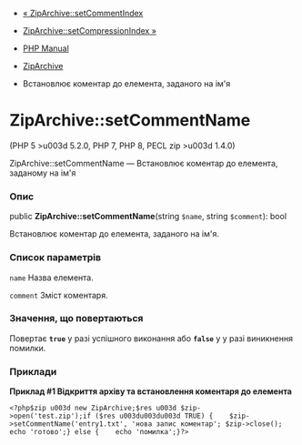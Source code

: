 - [« ZipArchive::setCommentIndex](ziparchive.setcommentindex.md)
- [ZipArchive::setCompressionIndex
»](ziparchive.setcompressionindex.md)

- [PHP Manual](index.md)
- [ZipArchive](class.ziparchive.md)
- Встановлює коментар до елемента, заданого на ім'я

# ZipArchive::setCommentName

(PHP 5 \>u003d 5.2.0, PHP 7, PHP 8, PECL zip \>u003d 1.4.0)

ZipArchive::setCommentName — Встановлює коментар до елемента,
заданому на ім'я

### Опис

public **ZipArchive::setCommentName**(string `$name`, string
`$comment`): bool

Встановлює коментар до елемента, заданого на ім'я.

### Список параметрів

`name`
Назва елемента.

`comment`
Зміст коментаря.

### Значення, що повертаються

Повертає **`true`** у разі успішного виконання або **`false`** у
у разі виникнення помилки.

### Приклади

**Приклад #1 Відкриття архіву та встановлення коментаря до елемента**

` <?php$zip u003d new ZipArchive;$res u003d $zip->open('test.zip');if ($res u003du003du003d TRUE) {    $zip->setCommentName('entry1.txt', 'нова запис коментар'; $zip->close(); echo 'готово';} else {    echo 'помилка';}?> `
